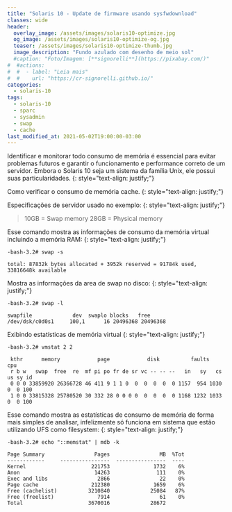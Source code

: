 ```yaml
---
title: "Solaris 10 - Update de firmware usando sysfwdownload"
classes: wide
header:
  overlay_image: /assets/images/solaris10-optimize.jpg
  og_image: /assets/images/solaris10-optimize-og.jpg
  teaser: /assets/images/solaris10-optimize-thumb.jpg
  image_description: "Fundo azulado com desenho de meio sol"
  #caption: "Foto/Imagem: [**signorelli**](https://pixabay.com/)"
#  #actions:
#  #  - label: "Leia mais"
#  #    url: "https://cr-signorelli.github.io/"
categories:
  - solaris-10
tags:
  - solaris-10
  - sparc
  - sysadmin
  - swap
  - cache
last_modified_at: 2021-05-02T19:00:00-03:00
---
```


Identificar e monitorar todo consumo de memória é essencial para evitar problemas futuros e garantir o funcionamento e performance correto de um servidor. Embora o Solaris 10 seja um sistema da família Unix, ele possui suas particularidades.
{: style="text-align: justify;"}

Como verificar o consumo de memória cache.
{: style="text-align: justify;"}

Especificações de servidor usado no exemplo:
{: style="text-align: justify;"}

> 10GB = Swap memory
> 28GB = Physical memory

Esse comando mostra as informações de consumo da memória virtual incluindo a memória RAM:
{: style="text-align: justify;"}

```console
-bash-3.2# swap -s

total: 87832k bytes allocated + 3952k reserved = 91784k used, 33816648k available
```

Mostra as informações da area de swap no disco:
{: style="text-align: justify;"}

```console
-bash-3.2# swap -l

swapfile             dev  swaplo blocks   free
/dev/dsk/c0d0s1     100,1      16 20496368 20496368
```

Exibindo estatísticas de memória virtual
{: style="text-align: justify;"}

```console
-bash-3.2# vmstat 2 2

 kthr      memory            page            disk          faults      cpu
 r b w   swap  free  re  mf pi po fr de sr vc -- -- --   in   sy   cs us sy id
 0 0 0 33859920 26366728 46 411 9 1 1 0  0  0  0  0  0 1157  954 1030  0  0 100
 1 0 0 33815328 25780520 30 332 28 0 0 0 0  0  0  0  0 1168 1232 1033  0  0 100
```

Esse comando mostra as estatísticas de consumo de memória de forma mais simples de analisar, infelizmente só funciona em sistema que estão utilizando UFS como filesystem:
{: style="text-align: justify;"}

```console
-bash-3.2# echo "::memstat" | mdb -k

Page Summary                Pages                MB  %Tot
------------     ----------------  ----------------  ----
Kernel                     221753              1732    6%
Anon                        14263               111    0%
Exec and libs                2866                22    0%
Page cache                 212380              1659    6%
Free (cachelist)          3210840             25084   87%
Free (freelist)              7914                61    0%
Total                     3670016             28672
```
